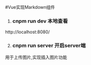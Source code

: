 #Vue实现Markdown组件

1. ### cnpm run dev 本地查看
http://localhost:8080/


2. ### cnpm run server 开启server端
用于上传图片,实现插入图片功能





